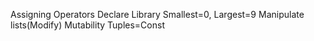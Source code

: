 Assigning
Operators
Declare
Library
Smallest=0, Largest=9
Manipulate lists(Modify)
Mutability
Tuples=Const
